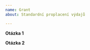 ```yaml
---
name: Grant
about: Standardní proplacení výdajů

---
```



<!--
  Toto je „komentář“, který se nezobrazí ve tvé žádosti.

  Před vyplněním žádosti si přečti vše na tomto odkazu:
  https://docs.pyvec.org/operations/support-money.html#granty

  Otázky jsou ohraničeny hvězdičkami. Odpovědi napiš do místa pod ně.
-->


**Otázka 1**


**Otázka 2**
